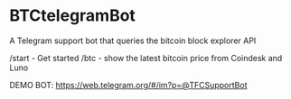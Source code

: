 # BTCtelegramBot
A Telegram support bot that queries the bitcoin block explorer API

/start - Get started
/btc - show the latest bitcoin price from Coindesk and Luno

DEMO BOT: https://web.telegram.org/#/im?p=@TFCSupportBot
